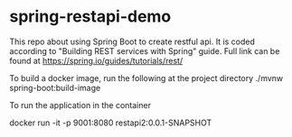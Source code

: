 # spring-restapi-demo

This repo about using Spring Boot to create restful api. It is coded according to "Building REST services with Spring" guide. 
Full link can be found at https://spring.io/guides/tutorials/rest/


To build a docker image, run the following at the project directory
./mvnw spring-boot:build-image

To run the application in the container

docker run -it -p 9001:8080  restapi2:0.0.1-SNAPSHOT

